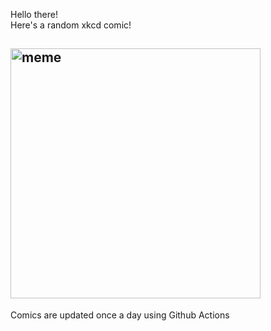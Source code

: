 Hello there! <br>Here's a random xkcd comic!<br>
## <img src="https://imgs.xkcd.com/comics/asterisk_corrections.png" alt="meme" width="400"/><br>
Comics are updated once a day using Github Actions